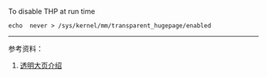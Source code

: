 
To disable THP at run time

`echo  never > /sys/kernel/mm/transparent_hugepage/enabled`



---
参考资料：
1. [透明大页介绍](http://www.cnblogs.com/kerrycode/p/4670931.html)
